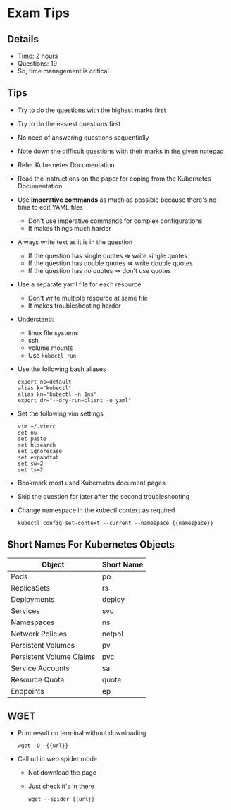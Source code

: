 # Exam Tips

## Details

- Time: 2 hours
- Questions: 19
- So, time management is critical

## Tips

- Try to do the questions with the highest marks first
- Try to do the easiest questions first
- No need of answering questions sequentially
- Note down the difficult questions with their marks in the given notepad
- Refer Kubernetes Documentation
- Read the instructions on the paper for coping from the Kubernetes Documentation
- Use **imperative commands** as much as possible because there's no time to edit YAML files
  - Don't use imperative commands for complex configurations
  - It makes things much harder
- Always write text as it is in the question
  - If the question has single quotes => write single quotes
  - If the question has double quotes => write double quotes
  - If the question has no quotes => don't use quotes
- Use a separate yaml file for each resource
  - Don't write multiple resource at same file
  - It makes troubleshooting harder
- Understand:
  - linux file systems
  - ssh
  - volume mounts
  - Use `kubectl run`
- Use the following bash aliases

  ```shell
  export ns=default
  alias k="kubectl"
  alias kn='kubectl -n $ns'
  export dr="--dry-run=client -o yaml"
  ```

- Set the following vim settings

  ```shell
  vim ~/.vimrc
  set nu
  set paste
  set hlsearch
  set ignorecase
  set expandtab
  set sw=2
  set ts=2
  ```

- Bookmark most used Kubernetes document pages
- Skip the question for later after the second troubleshooting
- Change namespace in the kubectl context as required

  ```shell
  kubectl config set-context --current --namespace {{namespace}}
  ```

## Short Names For Kubernetes Objects

| Object                   | Short Name |
|--------------------------|------------|
| Pods                     | po         |
| ReplicaSets              | rs         |
| Deployments              | deploy     |
| Services                 | svc        |
| Namespaces               | ns         |
| Network Policies         | netpol     |
| Persistent Volumes       | pv         |
| Persistent Volume Claims | pvc        |
| Service Accounts         | sa         |
| Resource Quota           | quota      |
| Endpoints                | ep         |

## WGET

- Print result on terminal without downloading

  ```shell
  wget -O- {{url}}
  ```

- Call url in web spider mode
  - Not download the page
  - Just check it's in there

    ```shell
    wget --spider {{url}}
    ```
